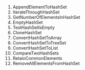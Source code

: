 1. AppendElementToHashSet
2. IterateThroughHashSet
3. GetNumberOfElementsInHashSet
4. EmptyHashSet
5. TestHashSetIsEmpty
6. CloneHashSet
7. ConvertHashSetToArray
8. ConvertHashSetToTreeSet
9. ConvertHashSetToList
10. CompareTwoHashSets
11. RetainCommonElements
12. RemoveAllElementsFromHashSet